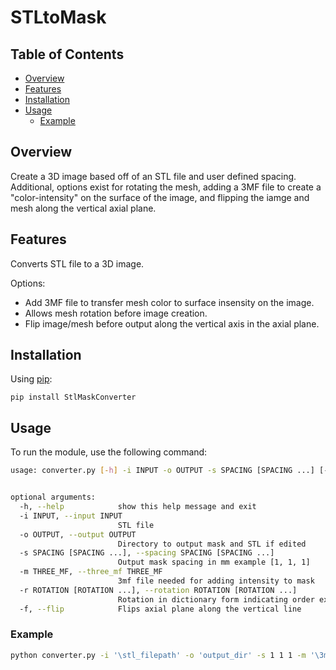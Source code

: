 # STLtoMask

## Table of Contents

- [Overview](#overview)
- [Features](#features)
- [Installation](#installation)
- [Usage](#usage)
  - [Example](#example)

  
## Overview

Create a 3D image based off of an STL file and user defined spacing. Additional, options exist for rotating the mesh, adding a 3MF file to create a "color-intensity" on the surface of the image, and flipping the iamge and mesh along the vertical axial plane.

## Features

Converts STL file to a 3D image.

Options:
  - Add 3MF file to transfer mesh color to surface insensity on the image.
  - Allows mesh rotation before image creation.
  - Flip image/mesh before output along the vertical axis in the axial plane.


## Installation
Using [pip](https://pip.pypa.io/en/stable/):
```
pip install StlMaskConverter
```

## Usage
To run the module, use the following command:

```bash
usage: converter.py [-h] -i INPUT -o OUTPUT -s SPACING [SPACING ...] [-m THREE_MF] [-r ROTATION [ROTATION ...]] [-f]


optional arguments:
  -h, --help            show this help message and exit
  -i INPUT, --input INPUT
                        STL file
  -o OUTPUT, --output OUTPUT
                        Directory to output mask and STL if edited
  -s SPACING [SPACING ...], --spacing SPACING [SPACING ...]
                        Output mask spacing in mm example [1, 1, 1]
  -m THREE_MF, --three_mf THREE_MF
                        3mf file needed for adding intensity to mask
  -r ROTATION [ROTATION ...], --rotation ROTATION [ROTATION ...]
                        Rotation in dictionary form indicating order ex: {yxz: [10, 30, 0}, meaning rotate y=10 degrees then x=30 degrees
  -f, --flip            Flips axial plane along the vertical line

```

### Example
```bash
python converter.py -i '\stl_filepath' -o 'output_dir' -s 1 1 1 -m '\3mf_filepath' -r xyz 10 20 30.1 -f False

```
